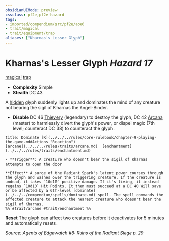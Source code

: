 ```yaml
---
obsidianUIMode: preview
cssclass: pf2e,pf2e-hazard
tags:
- imported/compendium/src/pf2e/aoe6
- trait/magical
- trait/equipment/trap
aliases: ["Kharnas's Lesser Glyph"]
---
```

# Kharnas's Lesser Glyph *Hazard 17*  
[magical](magical.md)  [trap](trap.md)  

- **Complexity** Simple
- **Stealth** DC 43  

A [hidden](conditions.md#Hidden) glyph suddenly lights up and dominates the mind of any creature not bearing the sigil of Kharnas the Angel-Binder.

- **Disable** DC 46 [Thievery](../../skills.md#Thievery) (legendary) to destroy the glyph, DC 42 [Arcana](../../skills.md#Arcana) (master) to harmlessly divert the glyph's power, or dispel magic (7th level; counteract DC 38) to counteract the glyph.  
     
```ad-embed-ability
title: Dominate [R](../../../rules/core-rulebook/chapter-9-playing-the-game.md#Actions "Reaction")
[arcane](../../../rules/traits/arcane.md)  [enchantment](../../../rules/traits/enchantment.md)  

- **Trigger**: A creature who doesn't bear the sigil of Kharnas attempts to open the door

**Effect** A surge of the Radiant Spark's latent power courses through the glyph and washes over the triggering creature. If the creature is undead, it takes `10d10` positive damage. If it's living, it instead regains `10d10` Hit Points. It then must succeed at a DC 40 Will save or be affected by a 6th-level [dominate](../../../compendium/spells/dominate.md) spell. The spell commands the affected creature to attack the nearest creature who doesn't bear the sigil of Kharnas.  
%% #trait/arcane #trait/enchantment %%
```

**Reset** The glyph can affect two creatures before it deactivates for 5 minutes and automatically resets.  

*Source: Agents of Edgewatch #6: Ruins of the Radiant Siege p. 29*
